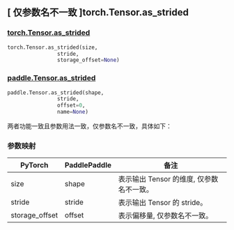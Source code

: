 ## [ 仅参数名不一致 ]torch.Tensor.as_strided
### [torch.Tensor.as_strided](https://pytorch.org/docs/stable/generated/torch.Tensor.as_strided.html?highlight=as_strided#torch.Tensor.as_strided)

```python
torch.Tensor.as_strided(size,
                stride,
                storage_offset=None)
```

### [paddle.Tensor.as_strided](https://www.paddlepaddle.org.cn/documentation/docs/zh/develop/api/paddle/Tensor_cn.html#as-strided-x-shape-stride-offset-0-name-none)

```python
paddle.Tensor.as_strided(shape,
                stride,
                offset=0,
                name=None)
```

两者功能一致且参数用法一致，仅参数名不一致，具体如下：
### 参数映射
| PyTorch       | PaddlePaddle | 备注                                                   |
| ------------- | ------------ | ------------------------------------------------------ |
| size           | shape            | 表示输出 Tensor 的维度, 仅参数名不一致。               |
| stride           | stride            | 表示输出 Tensor 的 stride。               |
| storage_offset   | offset            | 表示偏移量, 仅参数名不一致。    |
